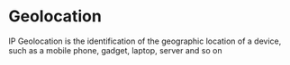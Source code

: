 # Geolocation
IP Geolocation is the identification of the geographic location of a device, such as a mobile phone, gadget, laptop, server and so on
